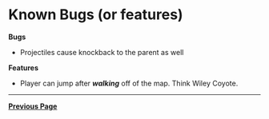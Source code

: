 # Known Bugs (or features)

**Bugs**
- Projectiles cause knockback to the parent as well

**Features**
- Player can jump after ***walking*** off of the map. Think Wiley Coyote.

---

[**Previous Page**](README.md)
